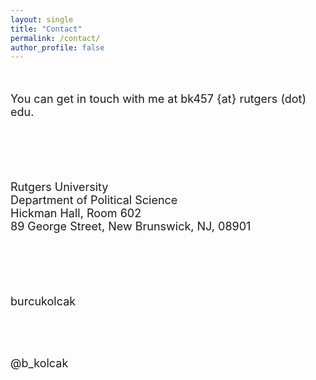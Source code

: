 ```yaml
---
layout: single
title: "Contact"
permalink: /contact/
author_profile: false
---
```


<br/>
<font size="4">

You can get in touch with me at bk457 {at} rutgers (dot) edu. 

<br/> <br/> <br/> 

Rutgers University <br>
Department of Political Science <br>
Hickman Hall, Room 602 <br>
89 George Street, New Brunswick, NJ, 08901<br>

<br/> <br/> <br/>

<html>
<head>
<meta name="viewport" content="width=device-width, initial-scale=1">
<link rel="stylesheet" href="https://cdnjs.cloudflare.com/ajax/libs/font-awesome/4.7.0/css/font-awesome.min.css">
</head>
<body>

<i class="fa fa-github" style="font-size:36px"></i>  <a style="text-decoration:none" href="https://github.com/burcukolcak"> burcukolcak  </a>

<br/> <br/>

<i class="fab fa-twitter-square" style="font-size:36px"></i>  <a style="text-decoration:none" href="https://twitter.com/b_kolcak"> @b_kolcak  </a>
